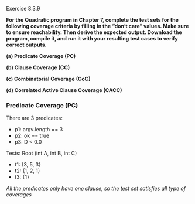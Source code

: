 Exercise 8.3.9

**For the Quadratic program in Chapter 7, complete the test sets for the following coverage criteria by filling in the “don’t care” values. Make sure to ensure reachability. Then derive the expected output. Download the program, compile it, and run it with your resulting test cases to verify correct outputs.**<br>

**(a) Predicate Coverage (PC)**<br>

**(b) Clause Coverage (CC)**<br>

**(c) Combinatorial Coverage (CoC)**<br>

**(d) Correlated Active Clause Coverage (CACC)**<br>

### Predicate Coverage (PC)
There are 3 predicates:  
- p1: argv.length == 3  
- p2: ok == true  
- p3: D < 0.0  

Tests: Root (int A, int B, int C)
- t1: {3, 5, 3}
- t2: {1, 2, 1}
- t3: {1}  

*All the predicates only have one clause, so the test set satisfies all type of coverages*